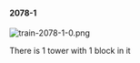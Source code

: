 #### 2078-1
![train-2078-1-0.png](https://github.com/lil-lab/nlvr/raw/master/nlvr/train/images/48/train-2078-1-0.png "train-2078-1-0.png")

There is 1 tower with 1 block in it